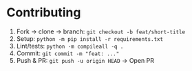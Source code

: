 # Contributing
1) Fork → clone → branch: `git checkout -b feat/short-title`
2) Setup: `python -m pip install -r requirements.txt`
3) Lint/tests: `python -m compileall -q .`
4) Commit: `git commit -m "feat: ..."`
5) Push & PR: `git push -u origin HEAD` → Open PR
